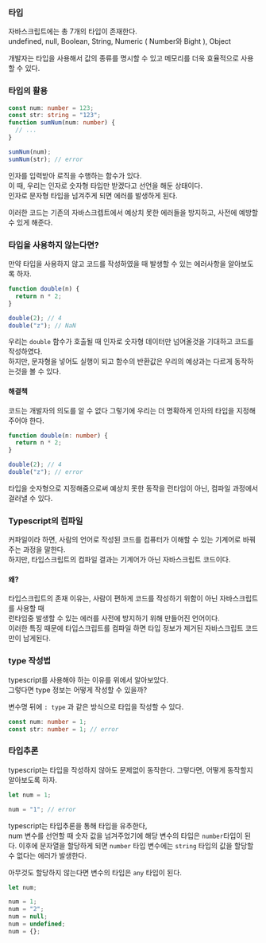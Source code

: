 ### 타입

자바스크립트에는 총 7개의 타입이 존재한다.  
undefined, null, Boolean, String, Numeric ( Number와 Bight ), Object

개발자는 타입을 사용해서 값의 종류를 명시할 수 있고 메모리를 더욱 효율적으로 사용할 수 있다.

### 타입의 활용

```ts
const num: number = 123;
const str: string = "123";
function sumNum(num: number) {
  // ...
}

sumNum(num);
sumNum(str); // error
```

인자를 입력받아 로직을 수행하는 함수가 있다.  
이 때, 우리는 인자로 숫자형 타입만 받겠다고 선언을 해둔 상태이다.  
인자로 문자형 타입을 넘겨주게 되면 에러를 발생하게 된다.

이러한 코드는 기존의 자바스크렙트에서 예상치 못한 에러들을 방지하고, 사전에 예방할 수 있게 해준다.

### 타입을 사용하지 않는다면?

만약 타입을 사용하지 않고 코드를 작성하였을 때 발생할 수 있는 에러사항을 알아보도록 하자.

```ts
function double(n) {
  return n * 2;
}

double(2); // 4
double("z"); // NaN
```

우리는 `double` 함수가 호출될 때 인자로 숫자형 데이터만 넘어올것을 기대하고 코드를 작성하였다.  
하지만, 문자형을 넣어도 실행이 되고 함수의 반환값은 우리의 예상과는 다르게 동작하는것을 볼 수 있다.

#### 해결책

코드는 개발자의 의도를 알 수 없다 그렇기에 우리는 더 명확하게 인자의 타입을 지정해주어야 한다.

```ts
function double(n: number) {
  return n * 2;
}

double(2); // 4
double("z"); // error
```

타입을 숫자형으로 지정해줌으로써 예상치 못한 동작을 런타임이 아닌, 컴파일 과정에서 걸러낼 수 있다.

### Typescript의 컴파일

커파일이라 하면, 사람의 언어로 작성된 코드를 컴퓨터가 이해할 수 있는 기계어로 바꿔주는 과정을 말한다.  
하지만, 타입스크립트의 컴파일 결과는 기계어가 아닌 자바스크립트 코드이다.

#### 왜?

타입스크립트의 존재 이유는, 사람이 편하게 코드를 작성하기 위함이 아닌 자바스크립트를 사용할 때  
런타임중 발생할 수 있는 에러를 사전에 방지하기 위해 만들어진 언어이다.  
이러한 특징 때문에 타입스크립트를 컴파일 하면 타입 정보가 제거된 자바스크립트 코드만이 남게된다.

### type 작성법

typescript를 사용해야 하는 이유를 위에서 알아보았다.  
그렇다면 type 정보는 어떻게 작성할 수 있을까?

변수명 뒤에 `: type` 과 같은 방식으로 타입을 작성할 수 있다.

```ts
const num: number = 1;
const str: number = 1; // error
```

### 타입추론

typescript는 타입을 작성하지 않아도 문제없이 동작한다.
그렇다면, 어떻게 동작할지 알아보도록 하자.

```ts
let num = 1;

num = "1"; // error
```

typescript는 타입추론을 통해 타입을 유추한다,  
 num 변수를 선언할 때 숫자 값을 넘겨주었기에 해당 변수의 타입은 `number`타입이 된다.
이후에 문자열을 할당하게 되면 `number` 타입 변수에는 `string` 타입의 값을 할당할 수 없다는 에러가 발생한다.

아무것도 할당하지 않는다면 변수의 타입은 `any` 타입이 된다.

```ts
let num;

num = 1;
num = "2";
num = null;
num = undefined;
num = {};
```

